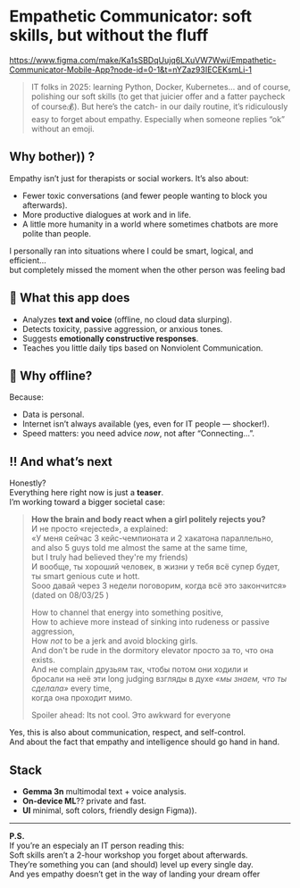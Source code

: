 # Empathetic Communicator: soft skills, but without the fluff

https://www.figma.com/make/Ka1sSBDqUujq6LXuVW7Wwi/Empathetic-Communicator-Mobile-App?node-id=0-1&t=nYZaz93IECEKsmLi-1 

> IT folks in 2025: learning Python, Docker, Kubernetes… and of course, polishing our soft skills (to get that juicier offer and a fatter paycheck of course💰).
> But here’s the catch- in our daily routine, it’s ridiculously easy to forget about empathy. Especially when someone replies “ok” without an emoji.

## Why bother)) ?

Empathy isn’t just for therapists or social workers. It’s also about:
- Fewer toxic conversations (and fewer people wanting to block you afterwards).
- More productive dialogues at work and in life.
- A little more humanity in a world where sometimes chatbots are more polite than people.

I personally ran into situations where I could be smart, logical, and efficient…  
but completely missed the moment when the other person was feeling bad

## 📱 What this app does

- Analyzes **text and voice** (offline, no cloud data slurping).
- Detects toxicity, passive aggression, or anxious tones.
- Suggests **emotionally constructive responses**.
- Teaches you little daily tips based on Nonviolent Communication.

## 🚀 Why offline?

Because:
- Data is personal.
- Internet isn’t always available (yes, even for IT people — shocker!).
- Speed matters: you need advice *now*, not after “Connecting…”.

## !! And what’s next

Honestly?  
Everything here right now is just a **teaser**.  
I’m working toward a bigger societal case:  

> **How the brain and body react when a girl politely rejects you?**  
> И не просто «rejected», а explained:  
> «У меня сейчас 3 кейс-чемпионата и 2 хакатона параллельно,  
> and also 5 guys told me almost the same at the same time,  
> but I truly had believed they're my friends)  
> И вообще, ты хороший человек, в жизни у тебя всё супер будет,  
> ты smart genious cute и hott.  
> Sooo давай через 3 недели поговорим, когда всё это закончится» (dated on 08/03/25 ) 
>   
> How to channel that energy into something positive,  
> How to achieve more instead of sinking into rudeness or passive aggression,  
> How *not* to be a jerk and avoid blocking girls.  
> And don't be rude in the dormitory elevator просто за то, что она exists.  
> And не complain друзьям так, чтобы потом они ходили и  
> бросали на неё эти long judging взгляды в духе *«мы знаем, что ты сделала»* every time,  
> когда она проходит мимо.  
>   
> Spoiler ahead: Its not cool. Это awkward for everyone

Yes, this is also about communication, respect, and self-control.  
And about the fact that empathy and intelligence should go hand in hand.

## Stack

- **Gemma 3n**  multimodal text + voice analysis.  
- **On-device ML**?? private and fast.  
- **UI** minimal, soft colors, friendly design Figma)).

---

**P.S.**  
If you’re an especialy an IT person reading this:  
Soft skills aren’t a 2-hour workshop you forget about afterwards.  
They’re something you can (and should) level up every single day.  
And yes empathy doesn’t get in the way of landing your dream offer

